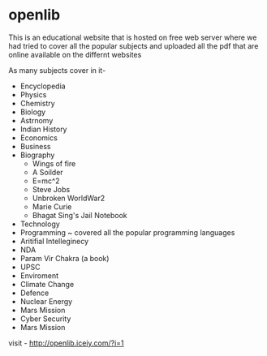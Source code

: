 # openlib

This is an educational website that is hosted on free web server where we had tried to cover all the popular subjects and uploaded all the pdf that are online available on the differnt websites 

As many subjects cover in it-

- Encyclopedia
- Physics
- Chemistry
- Biology
- Astrnomy
- Indian History
- Economics
- Business
- Biography
  - Wings of fire 
  - A Soilder 
  - E=mc^2 
  - Steve Jobs 
  - Unbroken WorldWar2 
  - Marie Curie 
  - Bhagat Sing's Jail Notebook
- Technology
- Programming
  ~ covered all the popular programming languages
- Aritifial Intelleginecy
- NDA
- Param Vir Chakra (a book)
- UPSC
- Enviroment
- Climate Change
- Defence
- Nuclear Energy
- Mars Mission
- Cyber Security
- Mars Mission


visit - http://openlib.iceiy.com/?i=1
